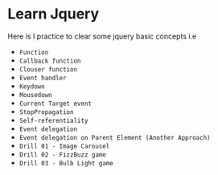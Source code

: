 # Learn Jquery
Here is I practice to clear some jquery basic concepts i.e 
* ``Function``
* ``Callback function``
* ``Clouser function``
* ``Event handler``
* ``Keydown``
* ``Mousedown``
* ``Current Target event``
* ``StopPropagation``
* ``Self-referentiality``
* ``Event delegation``
* ``Event delegation on Parent Element (Another Approach)``
* ``Drill 01 - Image Carousel``
* ``Drill 02 - FizzBuzz game``
* ``Drill 03 - Bulb Light game``
